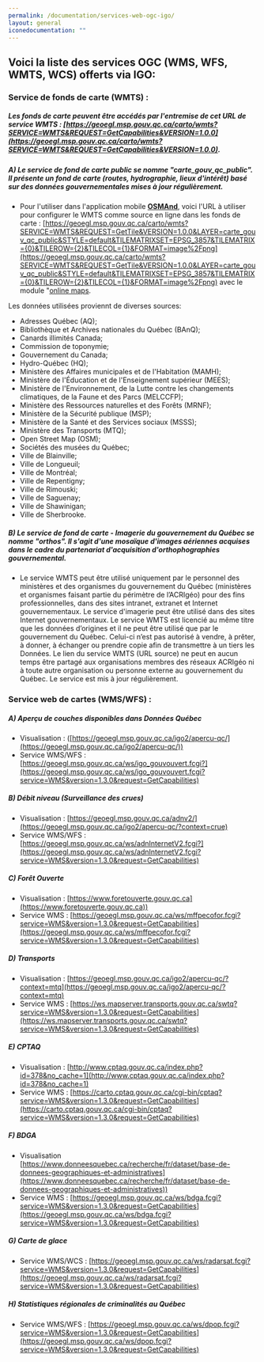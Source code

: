 ```yaml
---
permalink: /documentation/services-web-ogc-igo/
layout: general
iconedocumentation: ""
---
```


## Voici la liste des services OGC (WMS, WFS, WMTS, WCS) offerts via IGO:

### [<a id="ServicesWMTS"></a>](#ServicesWMTS) Service de fonds de carte (WMTS) : 
##### Les fonds de carte peuvent être accédés par l'entremise de cet URL de service WMTS : [https://geoegl.msp.gouv.qc.ca/carto/wmts?SERVICE=WMTS&REQUEST=GetCapabilities&VERSION=1.0.0](https://geoegl.msp.gouv.qc.ca/carto/wmts?SERVICE=WMTS&REQUEST=GetCapabilities&VERSION=1.0.0).

##### A) [<a id="ServicesWMTS-A"></a>](#carte_publique) Le service de fond de carte public se nomme "carte_gouv_qc_public". Il présente un fond de carte (routes, hydrographie, lieux d'intérêt) basé sur des données gouvernementales mises à jour régulièrement.  
+ Pour l'utiliser dans l'application mobile **[OSMAnd](https://osmand.net/)**, voici l'URL à utiliser pour configurer le WMTS comme source en ligne dans les fonds de carte : [https://geoegl.msp.gouv.qc.ca/carto/wmts?SERVICE=WMTS&REQUEST=GetTile&VERSION=1.0.0&LAYER=carte_gouv_qc_public&STYLE=default&TILEMATRIXSET=EPSG_3857&TILEMATRIX={0}&TILEROW={2}&TILECOL={1}&FORMAT=image%2Fpng](https://geoegl.msp.gouv.qc.ca/carto/wmts?SERVICE=WMTS&REQUEST=GetTile&VERSION=1.0.0&LAYER=carte_gouv_qc_public&STYLE=default&TILEMATRIXSET=EPSG_3857&TILEMATRIX={0}&TILEROW={2}&TILECOL={1}&FORMAT=image%2Fpng) avec le module "[online maps](https://osmand.net/features/online-maps-plugin).

Les données utilisées proviennt de diverses sources:
+ Adresses Québec (AQ);
+ Bibliothèque et Archives nationales du Québec (BAnQ);
+ Canards illimités Canada;
+ Commission de toponymie;
+ Gouvernement du Canada;
+ Hydro-Québec (HQ);
+ Ministère des Affaires municipales et de l'Habitation (MAMH);
+ Ministère de l'Éducation et de l'Enseignement supérieur (MEES);
+ Ministère de l'Environnement, de la Lutte contre les changements climatiques, de la Faune et des Parcs (MELCCFP);
+ Ministère des Ressources naturelles et des Forêts (MRNF);
+ Ministère de la Sécurité publique (MSP);
+ Ministère de la Santé et des Services sociaux (MSSS);
+ Ministère des Transports (MTQ);
+ Open Street Map (OSM);
+ Sociétés des musées du Québec;
+ Ville de Blainville;
+ Ville de Longueuil;
+ Ville de Montréal;
+ Ville de Repentigny;
+ Ville de Rimouski;
+ Ville de Saguenay;
+ Ville de Shawinigan;
+ Ville de Sherbrooke.

##### B) [<a id="ServicesWMTS-B"></a>](#imagerie)Le service de fond de carte - Imagerie du gouvernement du Québec se nomme "orthos". Il s'agit d'une mosaïque d'images aériennes acquises dans le cadre du partenariat d'acquisition d'orthophographies gouvernemental.
+ Le service WMTS peut être utilisé uniquement par le personnel des ministères et des organismes du gouvernement du Québec (ministères et organismes faisant partie du périmètre de l’ACRIgéo) pour des fins professionnelles, dans des sites intranet, extranet et Internet gouvernementaux. Le service d'imagerie peut être utilisé dans des sites Internet gouvernementaux. Le service WMTS est licencié au même titre que les données d’origines et il ne peut être utilisé que par le gouvernement du Québec. Celui-ci n’est pas autorisé à vendre, à prêter, à donner, à échanger ou prendre copie afin de transmettre à un tiers les Données. Le lien du service WMTS (URL source) ne peut en aucun temps être partagé aux organisations membres des réseaux ACRIgéo ni à toute autre organisation ou personne externe au gouvernement du Québec. Le service est mis à jour régulièrement.


### [<a id="ServicesWeb"></a>](#ServicesWeb) Service web de cartes (WMS/WFS) : 

##### A) [<a id="ServicesWeb-A"></a>](#donneesqc)Aperçu de couches disponibles dans Données Québec
+ Visualisation : ([https://geoegl.msp.gouv.qc.ca/igo2/apercu-qc/](https://geoegl.msp.gouv.qc.ca/igo2/apercu-qc/))<br/>
+ Service WMS/WFS : [https://geoegl.msp.gouv.qc.ca/ws/igo_gouvouvert.fcgi?](https://geoegl.msp.gouv.qc.ca/ws/igo_gouvouvert.fcgi?service=WMS&version=1.3.0&request=GetCapabilities)

##### B) [<a id="ServicesWeb-B"></a>](#debitniveau)Débit niveau (Surveillance des crues)  
+ Visualisation : [https://geoegl.msp.gouv.qc.ca/adnv2/](https://geoegl.msp.gouv.qc.ca/igo2/apercu-qc/?context=crue)<br/>
+ Service WMS/WFS : [https://geoegl.msp.gouv.qc.ca/ws/adnInternetV2.fcgi?](https://geoegl.msp.gouv.qc.ca/ws/adnInternetV2.fcgi?service=WMS&version=1.3.0&request=GetCapabilities)

##### C) [<a id="ServicesWeb-C"></a>](#foretouverte)Forêt Ouverte  
+ Visualisation : [https://www.foretouverte.gouv.qc.ca](https://www.foretouverte.gouv.qc.ca))<br/>
+ Service WMS : [https://geoegl.msp.gouv.qc.ca/ws/mffpecofor.fcgi?service=WMS&version=1.3.0&request=GetCapabilities](https://geoegl.msp.gouv.qc.ca/ws/mffpecofor.fcgi?service=WMS&version=1.3.0&request=GetCapabilities)

##### D) [<a id="ServicesWeb-D"></a>](#transport)Transports  
+ Visualisation : [https://geoegl.msp.gouv.qc.ca/igo2/apercu-qc/?context=mtq](https://geoegl.msp.gouv.qc.ca/igo2/apercu-qc/?context=mtq)<br/>  
+ Service WMS : [https://ws.mapserver.transports.gouv.qc.ca/swtq?service=WMS&version=1.3.0&request=GetCapabilities](https://ws.mapserver.transports.gouv.qc.ca/swtq?service=WMS&version=1.3.0&request=GetCapabilities) 

##### E) [<a id="ServicesWeb-E"></a>](#cptaq)CPTAQ  
+ Visualisation : [http://www.cptaq.gouv.qc.ca/index.php?id=378&no_cache=1](http://www.cptaq.gouv.qc.ca/index.php?id=378&no_cache=1)<br/>  
+ Service WMS : [https://carto.cptaq.gouv.qc.ca/cgi-bin/cptaq?service=WMS&version=1.3.0&request=GetCapabilities](https://carto.cptaq.gouv.qc.ca/cgi-bin/cptaq?service=WMS&version=1.3.0&request=GetCapabilities)  

##### F) [<a id="ServicesWeb-F"></a>](#bdga)BDGA  
+ Visualisation [https://www.donneesquebec.ca/recherche/fr/dataset/base-de-donnees-geographiques-et-administratives](https://www.donneesquebec.ca/recherche/fr/dataset/base-de-donnees-geographiques-et-administratives))<br/>  
+ Service WMS : [https://geoegl.msp.gouv.qc.ca/ws/bdga.fcgi?service=WMS&version=1.3.0&request=GetCapabilities](https://geoegl.msp.gouv.qc.ca/ws/bdga.fcgi?service=WMS&version=1.3.0&request=GetCapabilities) 

##### G) [<a id="ServicesWeb-G"></a>](#glace)Carte de glace  
+ Service WMS/WCS : [https://geoegl.msp.gouv.qc.ca/ws/radarsat.fcgi?service=WMS&version=1.3.0&request=GetCapabilities](https://geoegl.msp.gouv.qc.ca/ws/radarsat.fcgi?service=WMS&version=1.3.0&request=GetCapabilities) 

##### H) [<a id="ServicesWeb-H"></a>](#statregcriminalite)Statistiques régionales de criminalités au Québec  
+ Service WMS/WFS : [https://geoegl.msp.gouv.qc.ca/ws/dpop.fcgi?service=WMS&version=1.3.0&request=GetCapabilities](https://geoegl.msp.gouv.qc.ca/ws/dpop.fcgi?service=WMS&version=1.3.0&request=GetCapabilities) 
